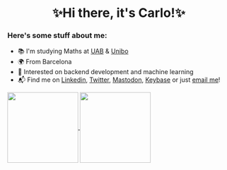 <h1 align="center">✨Hi there, it's Carlo!✨</h1>

### Here's some stuff about me:

- 📚 I'm studying Maths at [UAB](https://www.uab.cat) & [Unibo](https://www.unibo.it)
- 🌍 From Barcelona
- 🌱 Interested on backend development and machine learning
- 📬 Find me on [Linkedin](https://linkedin.com/in/carlosalagancho), [Twitter](https://twitter.com/carlosala22), [Mastodon](https://mastodont.cat/@carlosala), [Keybase](https://keybase.io/carlosala) or just [email me](mailto:carlosalag@protonmail.com)!

<a href=https://github.com/carlosala>
  <img align="center" height="160em" src="https://github-readme-stats.vercel.app/api?username=carlosala&custom_title=My%20GIthub%20Stats%21&theme=vue&count_private=true&include_all_commits=true&show_icons=true" />
  <img align="center" height="160em" src="https://github-readme-stats.vercel.app/api/top-langs/?username=carlosala&custom_title=Which%20languages%20I%20use%20the%20most%3F&theme=vue&hide=ampl,tex&layout=compact&langs_count=6" />
</a>
